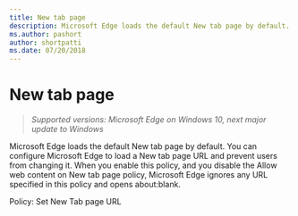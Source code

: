 ```yaml
---
title: New tab page 
description: Microsoft Edge loads the default New tab page by default. You can configure Microsoft Edge to load a New tab page URL and prevent users from changing it. 
ms.author: pashort
author: shortpatti
ms.date: 07/20/2018
---
```






# New tab page 
>*Supported versions: Microsoft Edge on Windows 10, next major update to Windows*


Microsoft Edge loads the default New tab page by default. You can configure Microsoft Edge to load a New tab page URL and prevent users from changing it.  When you enable this policy, and you disable the Allow web content on New tab page policy, Microsoft Edge ignores any URL specified in this policy and opens about:blank. 

Policy: Set New Tab page URL 